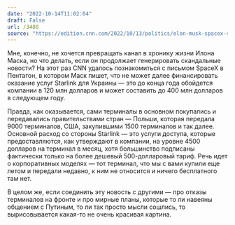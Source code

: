 ```yaml
---
date: "2022-10-14T11:02:04"
draft: False
url: /3488
source: "https://edition.cnn.com/2022/10/13/politics/elon-musk-spacex-starlink-ukraine/index.html"
---
```


Мне, конечно, не хочется превращать канал в хронику жизни Илона Маска, но что делать, если он продолжает генерировать скандальные новости? На этот раз CNN удалось познакомиться с письмом SpaceX в Пентагон, в котором Маск пишет, что не может далее финансировать оказание услуг Starlink для Украины — это до конца года обойдется компании в 120 млн долларов и может составить до 400 млн долларов в следующем году.

Правда, как оказывается, сами терминалы в основном покупались и передавались правительствами стран — Польши, которая передала 9000 терминалов, США, закупившими 1500 терминалов и так далее. Основной расход со стороны Starlink — это услуги доступа, которые предоставляются, как утверждают в компании, на уровне 4500 долларов на терминал в месяц, хотя большинство подписаны фактически только на более дешевый 500-долларовый тариф. Речь идет о корпоративных моделях — тот терминал, что мы с вами купили еще летом и передали недавно, к ним не относится и ничего бесплатного там нет. 

В целом же, если соединить эту новость с другими — про отказы терминалов на фронте и про мирные планы, которые то ли навеяны общением с Путиным, то ли так просто мысли сошлись, то вырисовывается какая-то не очень красивая картина.
